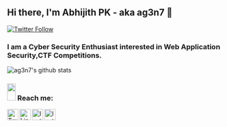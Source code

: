 ## Hi there, I'm Abhijith PK - aka **ag3n7** 👋
[![Twitter Follow](https://img.shields.io/twitter/follow/ag3n7apk?color=1DA1F2&logo=twitter&style=for-the-badge)](https://twitter.com/intent/follow?original_referer=https://github.com/ag3n7&screen_name=ag3n7apk)

### I am a Cyber Security Enthusiast interested in Web Application Security,CTF Competitions.

![ag3n7's github stats](https://github-readme-stats.vercel.app/api?username=ag3n7&show_icons=true&show_icons=true&hide=issues&include_all_commits=true&theme=nightowl)

### <img width="20px" src="/img/mes.gif" width="120" height="40" /> Reach me:

[<img align="left" alt=" Twitter" width="26px" src="https://cdn.jsdelivr.net/npm/simple-icons@v3/icons/twitter.svg" />][twitter]
[<img align="left" alt="LinkedIn" width="26px" src="https://cdn.jsdelivr.net/npm/simple-icons@v3/icons/linkedin.svg" />][linkedin]
[<img align="left" alt="Instagram" width="26px" src="https://cdn.jsdelivr.net/npm/simple-icons@v3/icons/instagram.svg" />][instagram]
[<img align="left" alt="Instagram" width="26px" src="https://cdn.jsdelivr.net/npm/simple-icons@3.13.0/icons/gmail.svg" />][gmail]

[twitter]: https://twitter.com/ag3n7apk/
[linkedin]: https://www.linkedin.com/in/ag3n7/
[instagram]: https://www.instagram.com/__a.pk__/
[gmail]: mailto:
